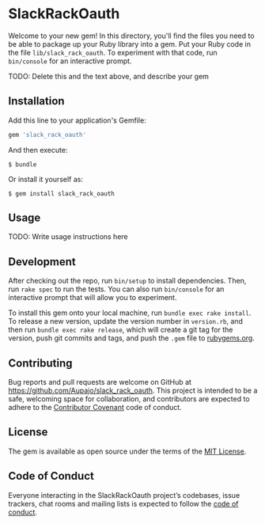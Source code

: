 # SlackRackOauth

Welcome to your new gem! In this directory, you'll find the files you need to be able to package up your Ruby library into a gem. Put your Ruby code in the file `lib/slack_rack_oauth`. To experiment with that code, run `bin/console` for an interactive prompt.

TODO: Delete this and the text above, and describe your gem

## Installation

Add this line to your application's Gemfile:

```ruby
gem 'slack_rack_oauth'
```

And then execute:

    $ bundle

Or install it yourself as:

    $ gem install slack_rack_oauth

## Usage

TODO: Write usage instructions here

## Development

After checking out the repo, run `bin/setup` to install dependencies. Then, run `rake spec` to run the tests. You can also run `bin/console` for an interactive prompt that will allow you to experiment.

To install this gem onto your local machine, run `bundle exec rake install`. To release a new version, update the version number in `version.rb`, and then run `bundle exec rake release`, which will create a git tag for the version, push git commits and tags, and push the `.gem` file to [rubygems.org](https://rubygems.org).

## Contributing

Bug reports and pull requests are welcome on GitHub at https://github.com/Aupajo/slack_rack_oauth. This project is intended to be a safe, welcoming space for collaboration, and contributors are expected to adhere to the [Contributor Covenant](http://contributor-covenant.org) code of conduct.

## License

The gem is available as open source under the terms of the [MIT License](http://opensource.org/licenses/MIT).

## Code of Conduct

Everyone interacting in the SlackRackOauth project’s codebases, issue trackers, chat rooms and mailing lists is expected to follow the [code of conduct](https://github.com/Aupajo/slack_rack_oauth/blob/master/CODE_OF_CONDUCT.md).
